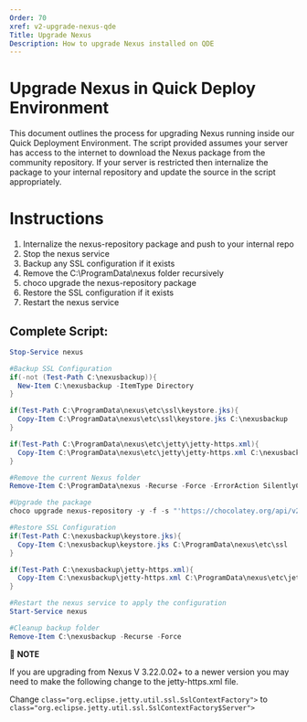 ```yaml
---
Order: 70
xref: v2-upgrade-nexus-qde
Title: Upgrade Nexus
Description: How to upgrade Nexus installed on QDE
---
```


# Upgrade Nexus in Quick Deploy Environment

This document outlines the process for upgrading Nexus running inside our Quick Deployment Environment.
The script provided assumes your server has access to the internet to download the Nexus package from the community repository.
If your server is restricted then internalize the package to your internal repository and update the source in the script appropriately.

# Instructions

1. Internalize the nexus-repository package and push to your internal repo
2. Stop the nexus service
3. Backup any SSL configuration if it exists
4. Remove the C:\ProgramData\nexus folder recursively
5. choco upgrade the nexus-repository package
6. Restore the SSL configuration if it exists
7. Restart the nexus service

## Complete Script:

```powershell
Stop-Service nexus

#Backup SSL Configuration
if(-not (Test-Path C:\nexusbackup)){
  New-Item C:\nexusbackup -ItemType Directory
}

if(Test-Path C:\ProgramData\nexus\etc\ssl\keystore.jks){
  Copy-Item C:\ProgramData\nexus\etc\ssl\keystore.jks C:\nexusbackup
}

if(Test-Path C:\ProgramData\nexus\etc\jetty\jetty-https.xml){
  Copy-Item C:\ProgramData\nexus\etc\jetty\jetty-https.xml C:\nexusbackup
}

#Remove the current Nexus folder
Remove-Item C:\ProgramData\nexus -Recurse -Force -ErrorAction SilentlyContinue

#Upgrade the package
choco upgrade nexus-repository -y -f -s "'https://chocolatey.org/api/v2/'" --no-progress

#Restore SSL Configuration
if(Test-Path C:\nexusbackup\keystore.jks){
  Copy-Item C:\nexusbackup\keystore.jks C:\ProgramData\nexus\etc\ssl
}

if(Test-Path C:\nexusbackup\jetty-https.xml){
  Copy-Item C:\nexusbackup\jetty-https.xml C:\ProgramData\nexus\etc\jetty
}

#Restart the nexus service to apply the configuration
Start-Service nexus

#Cleanup backup folder
Remove-Item C:\nexusbackup -Recurse -Force
```

:memo: **NOTE**

If you are upgrading from Nexus V 3.22.0.02+ to a newer version you may need to make the following change to the jetty-https.xml file.

Change `class="org.eclipse.jetty.util.ssl.SslContextFactory">` to `class="org.eclipse.jetty.util.ssl.SslContextFactory$Server">`
